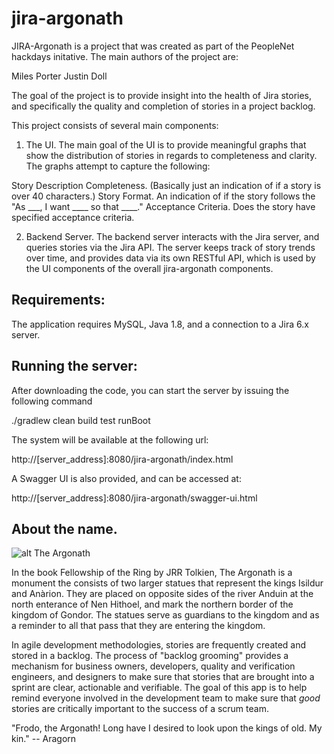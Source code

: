 # jira-argonath

JIRA-Argonath is a project that was created as part of the PeopleNet hackdays initative.  The main
authors of the project are:

Miles Porter
Justin Doll

The goal of the project is to provide insight into the health of Jira stories, and specifically
the quality and completion of stories in a project backlog.

This project consists of several main components:

1.  The UI.  The main goal of the UI is to provide meaningful graphs that show the distribution
of stories in regards to completeness and clarity.  The graphs attempt to capture the following:

Story Description Completeness.  (Basically just an indication of if a story is over 40 characters.)
Story Format.  An indication of if the story follows the "As ___, I want ____ so that ____."
Acceptance Criteria.  Does the story have specified acceptance criteria.

2.  Backend Server.  The backend server interacts with the Jira server, and queries stories via
the Jira API.  The server keeps track of story trends over time, and provides data via its own
RESTful API, which is used by the UI components of the overall jira-argonath components.

## Requirements:

The application requires MySQL, Java 1.8, and a connection to a Jira 6.x server.

## Running the server:

After downloading the code, you can start the server by issuing the following command

./gradlew clean build test runBoot

The system will be available at the following url:

http://[server_address]:8080/jira-argonath/index.html

A Swagger UI is also provided, and can be accessed at:

http://[server_address]:8080/jira-argonath/swagger-ui.html

##  About the name.

![alt The Argonath](http://vignette1.wikia.nocookie.net/lotr/images/3/3b/Argonath.jpg/revision/latest?cb=20130610174513)

In the book Fellowship of the Ring by JRR Tolkien, The Argonath is a monument the consists
of two larger statues that represent the kings Isildur and Anàrion.  They are placed on opposite
sides of the river Anduin at the north enterance of Nen Hithoel, and mark the northern
border of the kingdom of Gondor.  The statues serve as guardians to the kingdom and as a
reminder to all that pass that they are entering the kingdom.

In agile development methodologies, stories are frequently created and stored in a backlog.  The
process of "backlog grooming" provides a mechanism for business owners, developers, quality and
verification engineers, and designers to make sure that stories that are brought into a sprint are
clear, actionable and verifiable.  The goal of this app is to help remind everyone involved in the
development team to make sure that *good* stories are critically important to the success of a
scrum team.

"Frodo, the Argonath! Long have I desired to look upon the kings of old. My kin."
-- Aragorn